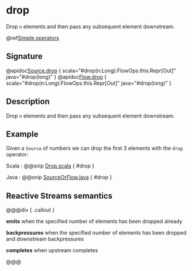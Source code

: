 # drop

Drop `n` elements and then pass any subsequent element downstream.

@ref[Simple operators](../index.md#simple-operators)

## Signature

@apidoc[Source.drop](Source) { scala="#drop(n:Long):FlowOps.this.Repr[Out]" java="#drop(long)" }
@apidoc[Flow.drop](Flow) { scala="#drop(n:Long):FlowOps.this.Repr[Out]" java="#drop(long)" }


## Description

Drop `n` elements and then pass any subsequent element downstream.

## Example

Given a `Source` of numbers we can drop the first 3 elements with the `drop` operator: 

Scala
:  @@snip [Drop.scala](/docs/src/test/scala/docs/stream/operators/sourceorflow/Drop.scala) { #drop }

Java
:  @@snip [SourceOrFlow.java](/docs/src/test/java/jdocs/stream/operators/SourceOrFlow.java) { #drop }

## Reactive Streams semantics

@@@div { .callout }

**emits** when the specified number of elements has been dropped already

**backpressures** when the specified number of elements has been dropped and downstream backpressures

**completes** when upstream completes

@@@

